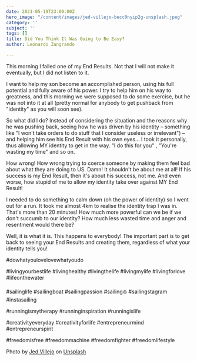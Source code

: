 ```yaml
---
date: 2021-05-19T23:00:00Z
hero_image: "/content/images/jed-villejo-becc0nyip2g-unsplash.jpeg"
category: ''
subject: ''
tags: []
title: Did You Think It Was Going to Be Easy?
author: Leonardo Zangrando

---
```

This morning I failed one of my End Results. Not that I will not make it eventually, but I did not listen to it.

I want to help my son become an accomplished person, using his full potential and fully aware of his power. I try to help him on his way to greatness, and this morning we were supposed to do some exercise, but he was not into it at all (pretty normal for anybody to get pushback from "identity" as you will soon see).

So what did I do? Instead of considering the situation and the reasons why he was pushing back, seeing how he was driven by his identity – something like "I won't take orders to do stuff that I consider useless or irrelevant") –and helping him see his End Result with his own eyes... I took it personally, thus allowing MY identity to get in the way. "I do this for you" , "You're wasting my time" and so on.

How wrong! How wrong trying to coerce someone by making them feel bad about what they are doing to US. Damn! It shouldn't be about me at all! If his success is my End Result, then it's about his success, not me. And even worse, how stupid of me to allow my identity take over against MY End Result!

I needed to do something to calm down (oh the power of identity) so I went out for a run. It took me almost 4km to realise the identity trap I was in. That's more than 20 minutes! How much more powerful can we be if we don't succumb to our identity? How much less wasted time and anger and resentment would there be?

Well, it is what it is. This happens to everybody! The important part is to get back to seeing your End Results and creating them, regardless of what your identity tells you!

\#dowhatyoulovelovewhatyoudo

\#livingyourbestlife #livinghealthy #livingthelife #livingmylife #livingforlove #lifeonthewater

\#sailinglife #sailingboat #sailingpassion #sailing⛵ #sailingstagram #instasailing

\#runningismytherapy #runninginspiration #runningislife

\#creativityeveryday #creativityforlife #entrepreneurmind #entrepreneurspirit

\#freedomisfree #freedommachine #freedomfighter #freedomlifestyle

Photo by [Jed Villejo](https://unsplash.com/@jmvillejo?utm_source=unsplash&utm_medium=referral&utm_content=creditCopyText) on [Unsplash](https://unsplash.com/s/photos/father-son-running?utm_source=unsplash&utm_medium=referral&utm_content=creditCopyText)